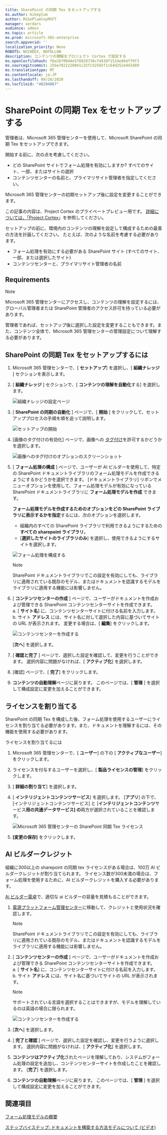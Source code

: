 ```yaml
---
title: SharePoint の同期 Tex をセットアップする
ms.author: mikeplum
author: MikePlumleyMSFT
manager: serdars
audience: admin
ms.topic: article
ms.prod: microsoft-365-enterprise
search.appverid: ''
localization_priority: None
ROBOTS: NOINDEX, NOFOLLOW
description: コンテンツの理解をプロジェクト Cortex で設定する
ms.openlocfilehash: f0a26f0044e578928730cf4930f1524e86dff9f3
ms.sourcegitcommit: 15be7822220041c25fc52565f1c64d252e442d89
ms.translationtype: MT
ms.contentlocale: ja-JP
ms.lasthandoff: 09/28/2020
ms.locfileid: "48294867"
---
```

# <a name="set-up-sharepoint-syntex"></a>SharePoint の同期 Tex をセットアップする

管理者は、Microsoft 365 管理センターを使用して、Microsoft SharePoint の同期 Tex をセットアップできます。 

開始する前に、次の点を考慮してください。

- どの SharePoint サイトでフォーム処理を有効にしますか? すべてのサイト、一部、またはサイトの選択
- コンテンツセンターの名前と、プライマリサイト管理者を指定してください。

Microsoft 365 管理センターの初期セットアップ後に設定を変更することができます。

この記事の内容は、Project Cortex のプライベートプレビュー用です。 [詳細については、「Project Cortex](https://aka.ms/projectcortex)」を参照してください。

セットアップの前に、環境内のコンテンツの理解を設定して構成するための最善の方法を計画してください。 たとえば、次のような名前を考慮する必要があります。

- フォーム処理を有効にする必要がある SharePoint サイト (すべてのサイト、一部、または選択したサイト)
- コンテンツセンターと、プライマリサイト管理者の名前

## <a name="requirements"></a>Requirements 

> [!NOTE]
> Microsoft 365 管理センターにアクセスし、コンテンツの理解を設定するには、グローバル管理者または SharePoint 管理者のアクセス許可を持っている必要があります。

管理者であれば、セットアップ後に選択した設定を変更することもできます。また、コンテンツ全体で、Microsoft 365 管理センターの管理設定について理解する必要があります。

## <a name="to-set-up-sharepoint-syntex"></a>SharePoint の同期 Tex をセットアップするには

1. Microsoft 365 管理センターで、[ **セットアップ**] を選択し、[ **組織ナレッジ** ] セクションを表示します。

2. [ **組織ナレッジ** ] セクションで、[ **コンテンツの理解を自動化**する] を選択します。<br/>

    ![組織ナレッジの設定ページ](../media/content-understanding/admin-org-knowledge-options.png)</br>

3. [ **SharePoint の同期の自動化** ] ページで、[ **開始** ] をクリックして、セットアッププロセスの手順を順を追って説明します。<br/>

    ![セットアップの開始](../media/content-understanding/admin-content-understanding-get-started.png)</br>

4. [画像のタグ付けの有効化] ページで、画像への [タグ付け](image-tagging.md)を許可するかどうかを選択します。

    ![画像へのタグ付けのオプションのスクリーンショット](../media/content-understanding/admin-content-understanding-setup-image-tagging.png)</br>

5. [ **フォーム処理の構成** ] ページで、ユーザーが AI ビルダーを使用して、特定の SharePoint ドキュメントライブラリのフォーム処理モデルを作成できるようにするかどうかを選択できます。 [ドキュメントライブラリ] リボンでメニューオプションを使用して、フォーム処理モデルが有効になっている SharePoint ドキュメントライブラリに **フォーム処理モデルを作成** できます。
 
     **フォーム処理モデルを作成するためのオプションをどの SharePoint ライブラリに表示するかを指定**するには、次のオプションを選択します。</br>
      - 組織内のすべての SharePoint ライブラリで利用できるようにするための**すべての sharepoint ライブラリ**。</br>
      - [**選択したサイトのライブラリのみ**] を選択し、使用できるようにするサイトを選択します。</br>

   ![フォーム処理を構成する](../media/content-understanding/admin-configforms.png)

   > [!Note]
   > SharePoint ドキュメントライブラリでこの設定を有効にしても、ライブラリに適用されている既存のモデル、またはドキュメントを認識するモデルをライブラリに適用する機能には影響しません。 
    
6. [ **コンテンツセンターの作成** ] ページで、ユーザーがドキュメントを作成および管理できる SharePoint コンテンツセンターサイトを作成できます。 </br>
    a.  [ **サイト名**] に、コンテンツセンターサイトに付ける名前を入力します。</br>
    b.  サイト **アドレス** には、サイト名に対して選択した内容に基づいてサイトの URL が表示されます。 変更する場合は、[ **編集**] をクリックします。</br>

      ![コンテンツセンターを作成する](../media/content-understanding/admin-cu-create-cc.png)</br>

    [**次へ**] を選択します。

7. [ **確認と完了** ] ページで、選択した設定を確認して、変更を行うことができます。 選択内容に問題がなければ、[ **アクティブ化**] を選択します。

8. [確認] ページで、[ **完了**] をクリックします。

9. **コンテンツの自動理解**ページに戻ります。 このページでは、[ **管理** ] を選択して構成設定に変更を加えることができます。 

## <a name="assign-licenses"></a>ライセンスを割り当てる

SharePoint の同期 Tex を構成した後、フォーム処理を使用するユーザーにライセンスを割り当てる必要があります。また、ドキュメントを理解するには、その機能を使用する必要があります。

ライセンスを割り当てるには

1. Microsoft 365 管理センターで、[ **ユーザー**] の下の [ **アクティブなユーザー**] をクリックします。

2. ライセンスを付与するユーザーを選択し、[ **製品ライセンスの管理**] をクリックします。

3. [ **詳細の割り当て**] を選択します。

4. [ **インテリジェントコンテンツサービス**] を選択します。 [**アプリ**] の下で、[インテリジェントコンテンツサービス] と [**インテリジェントコンテンツ**サービス**用の共通データサービス] の**両方が選択されていることを確認します。

    ![Microsoft 365 管理センターの SharePoint 同期 Tex ライセンス](../media/content-understanding/sharepoint-syntex-licenses.png)

5. **[変更の保存]** をクリックします。

## <a name="ai-builder-credits"></a>AI ビルダークレジット

組織に300以上の sharepoint の同期 tex ライセンスがある場合は、100万 AI ビルダークレジットが割り当てられます。 ライセンス数が300未満の場合は、フォーム処理を使用するために、AI ビルダークレジットを購入する必要があります。

[Ai ビルダー電卓](https://powerapps.microsoft.com/ai-builder-calculator)で、適切な ai ビルダーの容量を見積もることができます。

1. [電源プラットフォーム管理センター](https://admin.powerplatform.microsoft.com/resources/capacity)に移動して、クレジットと使用状況を確認します。

    > [!NOTE]
    > SharePoint ドキュメントライブラリでこの設定を有効にしても、ライブラリに適用されている既存のモデル、またはドキュメントを認識するモデルをライブラリに適用する機能には影響しません。 
    
2. [ **コンテンツセンターの作成** ] ページで、ユーザーがドキュメントを作成および管理できる SharePoint コンテンツセンターサイトを作成できます。 </br>
    a.  [ **サイト名**] に、コンテンツセンターサイトに付ける名前を入力します。</br>
    b.  サイト **アドレス** には、サイト名に基づいてサイトの URL が表示されます。</br>

    > [!NOTE] 
    > サポートされている言語を選択することはできますが、モデルを理解しているのは英語の場合に限られます。</br>

      ![コンテンツセンターを作成する](../media/content-understanding/admin-cu-create-cc.png)</br>

3. [**次へ**] を選択します。

4. [ **完了と確認** ] ページで、選択した設定を確認し、変更を行うように選択します。 選択内容に問題がなければ、[ **アクティブ化**] を選択します。

5. **コンテンツはアクティブ化**されたページを理解しており、システムがフォーム処理の設定を追加し、コンテンツセンターサイトを作成したことを確認します。 [**完了**] を選択します。

6. **コンテンツの自動理解**ページに戻ります。 このページでは、[ **管理** ] を選択して構成設定に変更を加えることができます。 

## <a name="see-also"></a>関連項目

[フォーム処理モデルの概要](https://docs.microsoft.com/ai-builder/form-processing-model-overview)

[ステップバイステップ: ドキュメントを構築する方法モデルについて (ビデオ)](https://www.youtube.com/watch?v=DymSHObD-bg)

